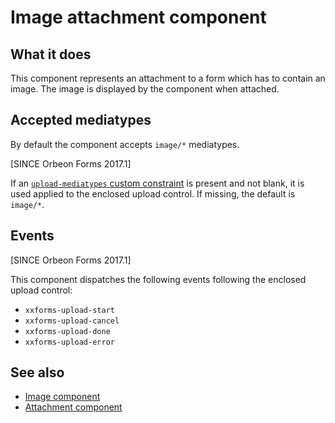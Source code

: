 # Image attachment component



## What it does

This component represents an attachment to a form which has to contain an image. The image is displayed by the component
when attached.  

## Accepted mediatypes

By default the component accepts `image/*` mediatypes. 

[SINCE Orbeon Forms 2017.1]

If an [`upload-mediatypes` custom constraint](../../xforms/xpath/extension-validation.md#xxfupload-mediatypes) is
present and not blank, it is used applied to the enclosed upload control. If missing, the default is `image/*`.

## Events

[SINCE Orbeon Forms 2017.1]

This component dispatches the following events following the enclosed upload control:

- `xxforms-upload-start`
- `xxforms-upload-cancel`
- `xxforms-upload-done`
- `xxforms-upload-error`

## See also

- [Image component](image.md)
- [Attachment component](attachment.md)